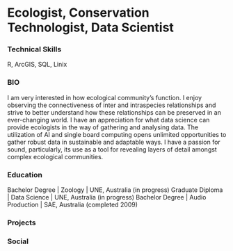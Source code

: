 # Ecologist, Conservation Technologist, Data Scientist 

### Technical Skills
R, ArcGIS, SQL, Linix

### BIO
I am very interested in how ecological community’s function. I enjoy observing the connectiveness of inter and intraspecies relationships and strive to better understand how these relationships can be preserved in an ever-changing world.
I have an appreciation for what data science can provide ecologists in the way of gathering and analysing data. The utilization of AI and single board computing opens unlimited opportunities to gather robust data in sustainable and adaptable ways.
I have a passion for sound, particularly, its use as a tool for revealing layers of detail amongst complex ecological communities. 


### Education

Bachelor Degree | Zoology | UNE, Australia (in progress)
Graduate Diploma | Data Science | UNE, Australia (in progress)
Bachelor Degree | Audio Production | SAE, Australia (completed 2009)

### Projects

### Social
